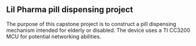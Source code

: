 ## Lil Pharma pill dispensing project

The purpose of this capstone project is to construct a pill dispensing mechanism
intended for elderly or disabled. The device uses a TI CC3200 MCU for potential
networking abilities.
